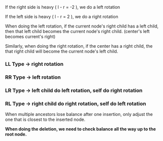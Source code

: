 If the right side is heavy ( l - r = -2 ), we do a left rotation

If the left side is heavy ( l - r = 2 ), we do a right rotation

When doing the left rotation, if the current node's right child has a left child, then that left child becomes the current node's right child. (center's left becomes current's right)

Similarly, when doing the right rotation, if the center has a right child, the that right child will become the current node's left child.

### LL Type -> right rotation

### RR Type -> left rotation

### LR Type -> left child do left rotation, self do right rotation

### RL Type -> right child do right rotation, self do left rotation


When multiple ancestors lose balance after one insertion, only adjust the one that is closest to the inserted node.

**When doing the deletion, we need to check balance all the way up to the root node.**
